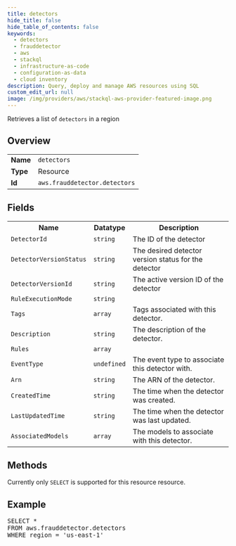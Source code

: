 ```yaml
---
title: detectors
hide_title: false
hide_table_of_contents: false
keywords:
  - detectors
  - frauddetector
  - aws
  - stackql
  - infrastructure-as-code
  - configuration-as-data
  - cloud inventory
description: Query, deploy and manage AWS resources using SQL
custom_edit_url: null
image: /img/providers/aws/stackql-aws-provider-featured-image.png
---
```

Retrieves a list of <code>detectors</code> in a region

## Overview
<table><tbody>
<tr><td><b>Name</b></td><td><code>detectors</code></td></tr>
<tr><td><b>Type</b></td><td>Resource</td></tr>
<tr><td><b>Id</b></td><td><code>aws.frauddetector.detectors</code></td></tr>
</tbody></table>

## Fields
<table><tbody>
<tr><th>Name</th><th>Datatype</th><th>Description</th></tr>
<tr><td><code>DetectorId</code></td><td><code>string</code></td><td>The ID of the detector</td></tr><tr><td><code>DetectorVersionStatus</code></td><td><code>string</code></td><td>The desired detector version status for the detector</td></tr><tr><td><code>DetectorVersionId</code></td><td><code>string</code></td><td>The active version ID of the detector</td></tr><tr><td><code>RuleExecutionMode</code></td><td><code>string</code></td><td></td></tr><tr><td><code>Tags</code></td><td><code>array</code></td><td>Tags associated with this detector.</td></tr><tr><td><code>Description</code></td><td><code>string</code></td><td>The description of the detector.</td></tr><tr><td><code>Rules</code></td><td><code>array</code></td><td></td></tr><tr><td><code>EventType</code></td><td><code>undefined</code></td><td>The event type to associate this detector with.</td></tr><tr><td><code>Arn</code></td><td><code>string</code></td><td>The ARN of the detector.</td></tr><tr><td><code>CreatedTime</code></td><td><code>string</code></td><td>The time when the detector was created.</td></tr><tr><td><code>LastUpdatedTime</code></td><td><code>string</code></td><td>The time when the detector was last updated.</td></tr><tr><td><code>AssociatedModels</code></td><td><code>array</code></td><td>The models to associate with this detector.</td></tr>
</tbody></table>

## Methods
Currently only <code>SELECT</code> is supported for this resource resource.

## Example
<pre>
SELECT * 
FROM aws.frauddetector.detectors
WHERE region = 'us-east-1'
</pre>
